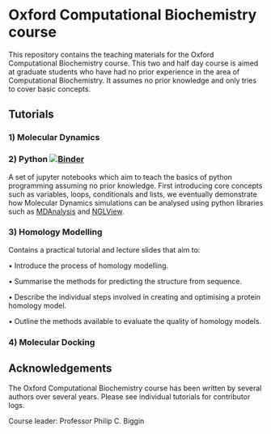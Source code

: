 # Oxford Computational Biochemistry course

This repository contains the teaching materials for the Oxford Computational Biochemistry course.
This two and half day course is aimed at graduate students who have had no prior experience in the area of Computational Biochemistry. It assumes no prior knowledge and only tries to cover basic concepts.

## Tutorials

### 1) Molecular Dynamics

### 2) Python [![Binder](https://mybinder.org/badge_logo.svg)](https://mybinder.org/v2/gh/bigginlab/WTcourse/master)

A set of jupyter notebooks which aim to teach the basics of python programming assuming no prior knowledge.
First introducing core concepts such as variables, loops, conditionals and lists, we eventually demonstrate how Molecular Dynamics simulations can be analysed using python libraries such as [MDAnalysis](https://www.mdanalysis.org/) and [NGLView](http://nglviewer.org/nglview/latest/).

### 3) Homology Modelling

Contains a practical tutorial and lecture slides that aim to:

  • Introduce the process of homology modelling.
  
  • Summarise the methods for predicting the structure from sequence.
  
  • Describe the individual steps involved in creating and optimising a protein homology model.
  
  • Outline the methods available to evaluate the quality of homology models.

### 4) Molecular Docking

## Acknowledgements

The Oxford Computational Biochemistry course has been written by several authors over several years.
Please see individual tutorials for contributor logs.

Course leader: Professor Philip C. Biggin

